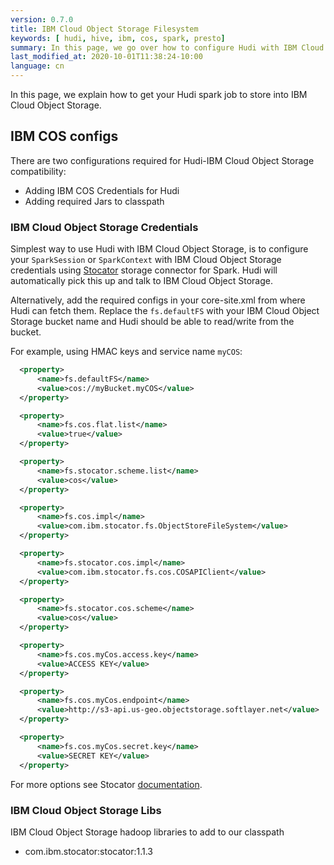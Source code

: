 ```yaml
---
version: 0.7.0
title: IBM Cloud Object Storage Filesystem
keywords: [ hudi, hive, ibm, cos, spark, presto]
summary: In this page, we go over how to configure Hudi with IBM Cloud Object Storage filesystem.
last_modified_at: 2020-10-01T11:38:24-10:00
language: cn
---
```

In this page, we explain how to get your Hudi spark job to store into IBM Cloud Object Storage.

## IBM COS configs

There are two configurations required for Hudi-IBM Cloud Object Storage compatibility:

- Adding IBM COS Credentials for Hudi
- Adding required Jars to classpath

### IBM Cloud Object Storage Credentials

Simplest way to use Hudi with IBM Cloud Object Storage, is to configure your `SparkSession` or `SparkContext` with IBM Cloud Object Storage credentials using [Stocator](https://github.com/CODAIT/stocator) storage connector for Spark. Hudi will automatically pick this up and talk to IBM Cloud Object Storage.

Alternatively, add the required configs in your core-site.xml from where Hudi can fetch them. Replace the `fs.defaultFS` with your IBM Cloud Object Storage bucket name and Hudi should be able to read/write from the bucket.

For example, using HMAC keys and service name `myCOS`:
```xml
  <property>
      <name>fs.defaultFS</name>
      <value>cos://myBucket.myCOS</value>
  </property>

  <property>
      <name>fs.cos.flat.list</name>
      <value>true</value>
  </property>

  <property>
      <name>fs.stocator.scheme.list</name>
      <value>cos</value>
  </property>

  <property>
      <name>fs.cos.impl</name>
      <value>com.ibm.stocator.fs.ObjectStoreFileSystem</value>
  </property>

  <property>
      <name>fs.stocator.cos.impl</name>
      <value>com.ibm.stocator.fs.cos.COSAPIClient</value>
  </property>

  <property>
      <name>fs.stocator.cos.scheme</name>
      <value>cos</value>
  </property>

  <property>
      <name>fs.cos.myCos.access.key</name>
      <value>ACCESS KEY</value>
  </property>

  <property>
      <name>fs.cos.myCos.endpoint</name>
      <value>http://s3-api.us-geo.objectstorage.softlayer.net</value>
  </property>

  <property>
      <name>fs.cos.myCos.secret.key</name>
      <value>SECRET KEY</value>
  </property>

```

For more options see Stocator [documentation](https://github.com/CODAIT/stocator/blob/master/README.md).

### IBM Cloud Object Storage Libs

IBM Cloud Object Storage hadoop libraries to add to our classpath

 - com.ibm.stocator:stocator:1.1.3
